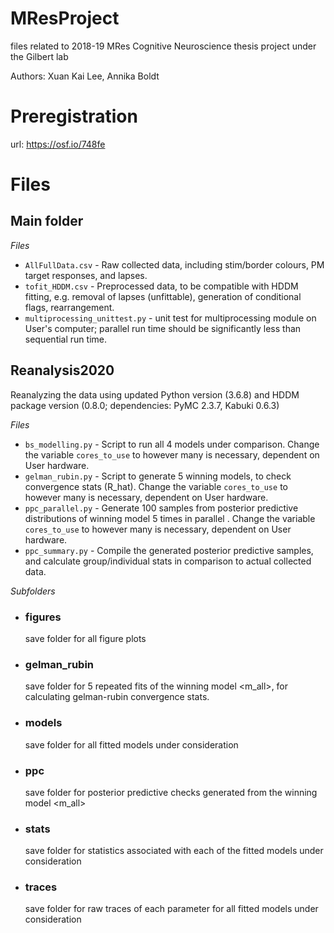 # MResProject

files related to 2018-19 MRes Cognitive Neuroscience thesis project under the Gilbert lab

Authors: Xuan Kai Lee, Annika Boldt

# Preregistration

url: https://osf.io/748fe

# Files
## Main folder

*Files* 
* `AllFullData.csv` - Raw collected data, including stim/border colours, PM target responses, and lapses. 
* `tofit_HDDM.csv` - Preprocessed data, to be compatible with HDDM fitting, e.g. removal of lapses (unfittable), generation of conditional flags, rearrangement. 
* `multiprocessing_unittest.py` - unit test for multiprocessing module on User's computer; parallel run time should be significantly less than sequential run time. 


## Reanalysis2020

Reanalyzing the data using updated Python version (3.6.8) and HDDM package version (0.8.0; dependencies: PyMC 2.3.7, Kabuki 0.6.3)

*Files*
* `bs_modelling.py` - Script to run all 4 models under comparison. Change the variable `cores_to_use` to however many is necessary, dependent on User hardware.
* `gelman_rubin.py` - Script to generate 5 winning models, to check convergence stats (R_hat). Change the variable `cores_to_use` to however many is necessary, dependent on User hardware.
* `ppc_parallel.py` - Generate 100 samples from posterior predictive distributions of winning model 5 times in parallel . Change the variable `cores_to_use` to however many is necessary, dependent on User hardware.
* `ppc_summary.py` - Compile the generated posterior predictive samples, and calculate group/individual stats in comparison to actual collected data.

*Subfolders* 
* ### figures
  save folder for all figure plots

* ### gelman_rubin
  save folder for 5 repeated fits of the winning model <m_all>, for calculating gelman-rubin convergence stats.

* ### models
  save folder for all fitted models under consideration

* ### ppc
  save folder for posterior predictive checks generated from the winning model <m_all>

* ### stats
  save folder for statistics associated with each of the fitted models under consideration

* ### traces
  save folder for raw traces of each parameter for all fitted models under consideration


